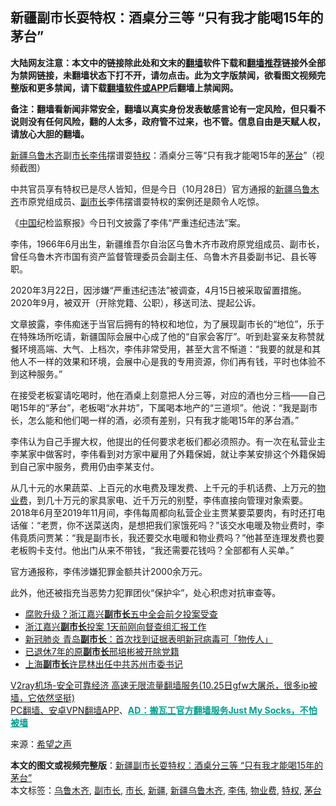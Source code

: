  <h2>新疆副市长耍特权：酒桌分三等 “只有我才能喝15年的茅台”</h2> <p class="notice"><b>大陆网友注意：本文中的链接除此处和文末的<a href="https://github.com/bannedbook/fanqiang" >翻墙</a>软件下载和<a href="https://github.com/killgcd/justmysocks/blob/master/README.md">翻墙推荐</a>链接外全部为禁网链接，未翻墙状态下打不开，请勿点击。此为文字版禁闻，欲看图文视频完整版和更多禁闻，请下载<a href="https://github.com/bannedbook/fanqiang">翻墙软件或APP</a>后翻墙上禁闻网。</p><p>备注：翻墙看新闻非常安全，翻墙以真实身份发表敏感言论有一定风险，但只看不说则没有任何风险，翻的人太多，政府管不过来，也不管。信息自由是天赋人权，请放心大胆的翻墙。</b></p>  <div class="entry"> <p id="conimg"></p> <p><a href="https://www.bannedbook.org/bnews/tag/%E6%96%B0%E7%96%86%E4%B9%8C%E9%B2%81%E6%9C%A8%E9%BD%90/" class="st_tag internal_tag" rel="tag" title="标签 新疆乌鲁木齐 下的日志">新疆乌鲁木齐</a>副<a href="https://www.bannedbook.org/bnews/tag/%e5%b8%82%e9%95%bf/" class="st_tag internal_tag" rel="tag" title="标签 市长 下的日志">市长</a><a href="https://www.bannedbook.org/bnews/tag/%e6%9d%8e%e4%bc%9f/" class="st_tag internal_tag" rel="tag" title="标签 李伟 下的日志">李伟</a>摆谱耍<a href="https://www.bannedbook.org/bnews/tag/%E7%89%B9%E6%9D%83/" class="st_tag internal_tag" rel="tag" title="标签 特权 下的日志">特权</a>：酒桌分三等“只有我才能喝15年的<a href="https://www.bannedbook.org/bnews/tag/%E8%8C%85%E5%8F%B0/" class="st_tag internal_tag" rel="tag" title="标签 茅台 下的日志">茅台</a>”（视频截图）</p> <p>中共官员享有特权已是尽人皆知，但是今日（10月28日）官方通报的<a href="https://www.bannedbook.org/bnews/tag/%e6%96%b0%e7%96%86/" class="st_tag internal_tag" rel="tag" title="标签 新疆 下的日志">新疆</a><a href="https://www.bannedbook.org/bnews/tag/%E4%B9%8C%E9%B2%81%E6%9C%A8%E9%BD%90/" class="st_tag internal_tag" rel="tag" title="标签 乌鲁木齐 下的日志">乌鲁木齐</a>市原党组成员、<a href="https://www.bannedbook.org/bnews/tag/%E5%89%AF%E5%B8%82%E9%95%BF/" class="st_tag internal_tag" rel="tag" title="标签 副市长 下的日志">副市长</a>李伟摆谱耍特权的案例还是颇令人吃惊。</p> <p>《<span class='wp_keywordlink_affiliate'><a href="https://www.bannedbook.org/" title="中国" target="_blank">中国</a></span>纪检监察报》今日刊文披露了李伟“严重违纪违法”案。</p>  <p>李伟，1966年6月出生，新疆维吾尔自治区乌鲁木齐市政府原党组成员、副市长，曾任乌鲁木齐市国有资产监督管理委员会副主任、乌鲁木齐县委副书记、县长等职。</p> <p>2020年3月22日，因涉嫌“严重违纪违法”被调查，4月15日被采取留置措施。2020年9月，被双开（开除党籍、公职），移送司法、提起公诉。</p> <p>文章披露，李伟痴迷于当官后拥有的特权和地位，为了展现副市长的“地位”，乐于在特殊场所吃请，新疆国际会展中心成了他的“自家会客厅”。听到赴宴亲友称赞就餐环境高端、大气、上档次，李伟非常受用，甚至大言不惭道：“我要的就是和其他人不一样的效果和环境，会展中心是我的专用资源，你们再有钱，平时也体验不到这种服务。”</p> <p>在接受老板宴请吃喝时，他在酒桌上刻意把人分三等，对应的酒也分三档——自己喝15年的“茅台”，老板喝“水井坊”，下属喝本地产的“三道坝”。他说：“我是副市长，怎么能和他们喝一样的酒，必须有差别，只有我才能喝15年的茅台酒。”</p>  <p>李伟认为自己手握大权，他提出的任何要求老板们都必须照办。有一次在私营业主李某家中做客时，李伟看到对方家中雇用了外籍保姆，就让李某安排这个外籍保姆到自己家中服务，费用仍由李某支付。</p> <p>从几十元的水果蔬菜、上百元的水电费及理发费、上千元的手机话费、上万元的<a href="https://www.bannedbook.org/bnews/tag/%E7%89%A9%E4%B8%9A%E8%B4%B9/" class="st_tag internal_tag" rel="tag" title="标签 物业费 下的日志">物业费</a>，到几十万元的家具家电、近千万元的别墅，李伟直接向管理对象索要。2018年6月至2019年11月间，李伟每周都向私营企业主贾某要菜要肉，有时还打电话催：“老贾，你不送菜送肉，是想把我们家饿死吗？”该交水电暖及物业费时，李伟竟质问贾某：“我是副市长，我还要交水电暖和物业费吗？”他甚至连理发费也要老板购卡支付。他出门从来不带钱，“我还需要花钱吗？全部都有人买单。”</p> <p>官方通报称，李伟涉嫌犯罪金额共计2000余万元。</p> <p>此外，他还被指充当恶势力犯罪团伙“保护伞”，处心积虑对抗审查等。</p>  <ul class='op-related-articles' title='相关阅读'> <li><a href='https://www.bannedbook.org/bnews/comments/20201025/1419961.html' target='_blank'>腐败升级？浙江嘉兴<b>副市长</b>五中全会前夕投案受查</a></li> <li><a href='https://www.bannedbook.org/bnews/cbnews/20201024/1419569.html' target='_blank'>浙江嘉兴<b>副市长</b>投案 1天前刚向督查组汇报工作</a></li> <li><a href='https://www.bannedbook.org/bnews/baitai/20201020/1417239.html' target='_blank'>新冠肺炎 青岛<b>副市长</b>：首次找到证据表明新冠病毒可「物传人」</a></li> <li><a href='https://www.bannedbook.org/bnews/baitai/20201011/1411815.html' target='_blank'>已退休7年的原<b>副市长</b>邢培彬被开除党籍</a></li> <li><a href='https://www.bannedbook.org/bnews/baitai/20200929/1405259.html' target='_blank'>上海<b>副市长</b>许昆林出任中共苏州市委书记</a></li> </ul> <p class="texttj"> <a href="https://www.bannedbook.org/forum23/topic22702.html" target="_blank">V2ray机场-安全可靠经济 高速无限流量翻墙服务(10.25日gfw大屠杀，很多ip被墙，它依然坚挺)</a><br/> <a href="https://github.com/bannedbook/fanqiang/wiki/%E7%A6%81%E9%97%BB%E7%BD%91%E5%AE%89%E5%8D%93%E7%BF%BB%E5%A2%99%E6%96%B0%E9%97%BBAPP" target="_blank">PC翻墙、安卓VPN翻墙APP</a>、<span onclick="window.open('https://github.com/killgcd/justmysocks/blob/master/README.md')" style="font-weight:bold;color:#00A191;cursor:pointer;text-decoration:underline;outline:none">AD：搬瓦工官方翻墙服务Just My Socks，不怕被墙</span></p><p> 来源：<span class='wp_keywordlink_affiliate'><a href="https://www.soundofhope.org" title="希望之声" target="_blank">希望之声</a></span> </p><a name='sharetosocial'></a>       <div><b>本文的图文或视频完整版</b>：<a href='https://www.bannedbook.org/bnews/cnnews/20201029/1422019.html'>新疆副市长耍特权：酒桌分三等 “只有我才能喝15年的茅台”</a></div>  </div><!--END ENTRY--> <div class="postfooter"> <div>本文标签：<a href="https://www.bannedbook.org/bnews/tag/%E4%B9%8C%E9%B2%81%E6%9C%A8%E9%BD%90/" rel="tag">乌鲁木齐</a>, <a href="https://www.bannedbook.org/bnews/tag/%E5%89%AF%E5%B8%82%E9%95%BF/" rel="tag">副市长</a>, <a href="https://www.bannedbook.org/bnews/tag/%e5%b8%82%e9%95%bf/" rel="tag">市长</a>, <a href="https://www.bannedbook.org/bnews/tag/%e6%96%b0%e7%96%86/" rel="tag">新疆</a>, <a href="https://www.bannedbook.org/bnews/tag/%E6%96%B0%E7%96%86%E4%B9%8C%E9%B2%81%E6%9C%A8%E9%BD%90/" rel="tag">新疆乌鲁木齐</a>, <a href="https://www.bannedbook.org/bnews/tag/%e6%9d%8e%e4%bc%9f/" rel="tag">李伟</a>, <a href="https://www.bannedbook.org/bnews/tag/%E7%89%A9%E4%B8%9A%E8%B4%B9/" rel="tag">物业费</a>, <a href="https://www.bannedbook.org/bnews/tag/%E7%89%B9%E6%9D%83/" rel="tag">特权</a>, <a href="https://www.bannedbook.org/bnews/tag/%E8%8C%85%E5%8F%B0/" rel="tag">茅台</a></div>  </div><!--END POSTFOOTER--> 